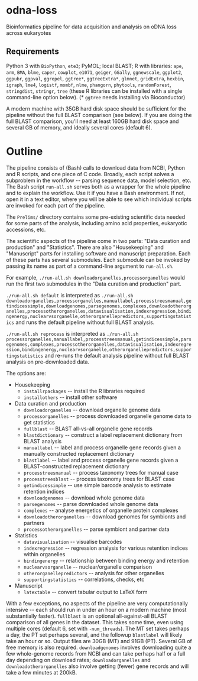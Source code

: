 # odna-loss
Bioinformatics pipeline for data acquisition and analysis on oDNA loss across eukaryotes

Requirements
----

Python 3 with `BioPython`, `ete3`; PyMOL; local BLAST; R with libraries:  `ape`, `arm`, `BMA`, `blme`, `caper`, `cowplot`, `e1071`, `geiger`, `GGally`, `ggnewscale`, `ggplot2`, `ggpubr`, `ggpval`, `ggrepel`, `ggtree*`, `ggtreeExtra*`, `glmnet`, `gridExtra`, `hexbin`, `igraph`, `lme4`, `logistf`, `mombf`, `nlme`, `phangorn`, `phytools`, `randomForest`, `stringdist`, `stringr`, `tree` (these R libraries can be installed with a single command-line option below).  (* `ggtree` needs installing via Bioconductor)

A modern machine with 35GB hard disk space should be sufficient for the pipeline without the full BLAST comparison (see below). If you are doing the full BLAST comparison, you'll need at least 160GB hard disk space and several GB of memory, and ideally several cores (default 6).

Outline 
=====

The pipeline consists of (Bash) calls to download data from NCBI, Python and R scripts, and one piece of C code. Broadly, each script solves a subproblem in the workflow -- parsing sequence data, model selection, etc. The Bash script `run-all.sh` serves both as a wrapper for the whole pipeline and to explain the workflow. Use it if you have a Bash environment. If not, open it in a text editor, where you will be able to see which individual scripts are invoked for each part of the pipeline.

The `Prelims/` directory contains some pre-existing scientific data needed for some parts of the analysis, including amino acid properties, eukaryotic accessions, etc.

The scientific aspects of the pipeline come in two parts: "Data curation and production" and "Statistics". There are also "Housekeeping" and "Manuscript" parts for installing software and manuscript preparation. Each of these parts has several submodules. Each submodule can be invoked by passing its name as part of a command-line argument to `run-all.sh`. 

For example,
`./run-all.sh downloadorganelles,processorganelles` would run the first two submodules in the "Data curation and production" part.

`./run-all.sh default` is interpreted as `./run-all.sh downloadorganelles,processorganelles,manuallabel,processtreesmanual,getindicessimple,downloadgenomes,parsegenomes,complexes,downloadotherorganelles,processotherorganelles,datavisualisation,indexregression,bindingenergy,nuclearvsorganelle,otherorganellepredictors,supportingstatistics` and runs the default pipeline without full BLAST analysis.

`./run-all.sh reprocess` is interpreted as `./run-all.sh processorganelles,manuallabel,processtreesmanual,getindicessimple,parsegenomes,complexes,processotherorganelles,datavisualisation,indexregression,bindingenergy,nuclearvsorganelle,otherorganellepredictors,supportingstatistics` and re-runs the default analysis pipeline without full BLAST analysis on pre-downloaded data.

The options are:

* Housekeeping
    * `installrpackages`      -- install the R libraries required
    * `installothers`      -- install other software 
* Data curation and production
    * `downloadorganelles`    -- download organelle genome data
    * `processorganelles`    -- process downloaded organelle genome data to get statistics
    * `fullblast`             -- BLAST all-vs-all organelle gene records
    * `blastdictionary`       -- construct a label replacement dictionary from BLAST analysis
    * `manuallabel`         -- label and process organelle gene records given a manually constructed replacement dictionary
    * `blastlabel`           -- label and process organelle gene records given a BLAST-constructed replacement dictionary
    * `processtreesmanual`  -- process taxonomy trees for manual case
    * `processtreesblast`     -- process taxonomy trees for BLAST case
    * `getindicessimple`     -- use simple barcode analysis to estimate retention indices
    * `downloadgenomes`       -- download whole genome data
    * `parsegenomes`         -- parse downloaded whole genome data
    * `complexes`           -- analyse energetics of organelle protein complexes
    * `downloadotherorganelles`      -- download genomes for symbionts and partners
    * `processotherorganelles`      -- parse symbiont and partner data
* Statistics
    * `datavisualisation`         -- visualise barcodes
    * `indexregression`           -- regression analysis for various retention indices within organelles
    * `bindingenergy`             -- relationship between binding energy and retention
    * `nuclearvsorganelle`        -- nuclear/organelle comparison
    * `otherorganellepredictors`  -- analysis for other organelles
    * `supportingstatistics`       -- correlations, checks, etc
* Manuscript
    * `latextable`             -- convert tabular output to LaTeX form

With a few exceptions, no aspects of the pipeline are very computationally intensive -- each should run in under an hour on a modern machine (most substantially faster). `fullblast` is an optional all-against-all BLAST comparison of all genes in the dataset. This takes some time, even using multiple cores (default 6, set with `-num_threads`). The MT set takes perhaps a day, the PT set perhaps several, and the followup `blastlabel` will likely take an hour or so. Output files are 30GB (MT) and 91GB (PT). Several GB of free memory is also required. `downloadgenomes` involves downloading quite a few whole-genome records from NCBI and can take perhaps half or a full day depending on download rates; `downloadorganelles` and `downloadotherorganelles` also involve getting (fewer) gene records and will take a few minutes at 200kB.

